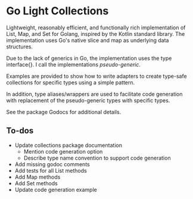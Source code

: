 # Go Light Collections

Lightweight, reasonably efficient, and functionally rich implementation of List, Map, and Set for Golang, inspired by the Kotlin standard library.  The implementation uses Go's native slice and map as underlying data structures.

Due to the lack of generics in Go, the implementation uses the type interface{}.  I call the implementations *pseudo-generic*.  

Examples are provided to show how to write adapters to create type-safe collections for specific types using a simple pattern.  

In addition, type aliases/wrappers are used to facilitate code generation with replacement of the pseudo-generic types with specific types.

See the package Godocs for additional details.

## To-dos

*   Update collections package documentation
    -   Mention code generation option
    -   Describe type name convention to support code generation
*   Add missing godoc comments
*   Add tests for all List methods
*   Add Map methods
*   Add Set methods
*   Update code generation example

